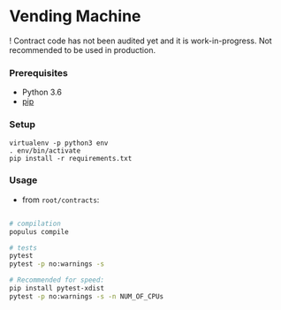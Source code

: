 # Vending Machine

! Contract code has not been audited yet and it is work-in-progress. Not recommended to be used in production.

### Prerequisites

 * Python 3.6
 * [pip](https://pip.pypa.io/en/stable/)

### Setup

```
virtualenv -p python3 env
. env/bin/activate
pip install -r requirements.txt
```

### Usage

- from `root/contracts`:

```sh

# compilation
populus compile

# tests
pytest
pytest -p no:warnings -s

# Recommended for speed:
pip install pytest-xdist
pytest -p no:warnings -s -n NUM_OF_CPUs

```
